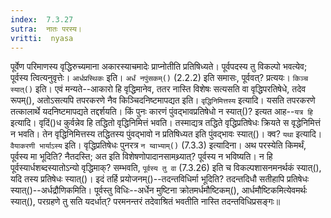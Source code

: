 ```yaml
---
index:  7.3.27
sutra:  नातः परस्य।
vritti:  nyasa
---
```


पूर्वेण परिमाणस्य वृद्धिरुच्यमाना अकारस्याचमादेः प्राप्नोतीति प्रतिषिध्यते। पूर्वपदस्य तु विकल्पो भवत्येव; पूर्वस्य त्वित्यनुवृत्तेः। `आर्धप्रस्थिकः` इति। `अर्धं नपुंसकम्()` (2.2.2) इति समासः, पूर्ववत्? प्रत्ययः।
`किञ्च स्यात्()` इति। एवं मन्यते--आकारो हि वृद्धिमानेव, ततर नास्ति विशेषः सत्यसति वा वृद्धिपरतिषेधे, तदेव रूपम्(), अतोऽसत्यपि तपरकरणे नैव किञ्चिदनिष्टमापद्यत इति। `वृद्धिनिमित्तस्य` इत्यादि। यसति तपरकरणे तत्कालार्थे यदनिष्टमापद्यते तद्दर्शयति। किं पुनः कारणं पुंवद्भावप्रतिषेधो न स्यात्()? इत्यत आह--`यत्र हि` इत्यादि। वृदिं()ध कुर्वन्नेव हि तद्धितो वृद्धिनिमित्तं भवति। तस्माद्यत्र तद्धिते वृद्धिप्रतिषेधः क्रियते स वृद्धेनिमित्तं न भवति। तेन वृद्धिनिमित्तस्य तद्धितस्य पुंवद्भावो न प्रतिषिध्यत इति पुंवद्भावः स्यात्()। क्व? `यथा` इत्यादि। `वैयाकरणी भार्याऽस्य` इति। वृद्धिप्रतिषेधः पुनरत्र `न य्वाभ्याम्()` (7.3.3) इत्यादिना। अथ परस्येति किमर्थं, पूर्वस्य मा भूदिति? नैतदस्ति; अत इति विशेषणोपादानसामथ्र्यात्? पूर्वस्य न भविष्यति। न हि पूर्वस्यार्धशब्दस्यातोऽन्यो वृद्धिमाक्? सम्भवति, `पूर्वस्य तु वा` (7.3.26) इति च विकल्पशासनमनर्थकं स्यात्(), यदि तस्य प्रतिषेधः स्यात्()। इदं तर्हि प्रयोजनम्()--तदन्तविधिर्मा भूदिति? तदन्तदिधौ सतीहापि प्रतिषेधः स्यात्()--अर्धद्रौणिकमिति। पूर्वस्तु विधिः--अर्धेन मुष्टिना क्रोतमर्धमौष्टिकम्(), आर्धमौष्टिकमित्येवमर्थः स्यात्(), परग्रहणे तु सति यदर्धात्? परमनन्तरं तदेवाश्रितं भवतीति नास्ति तदन्तविधिप्रसङ्गः॥
